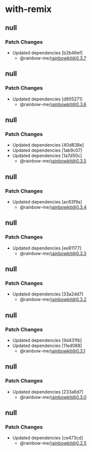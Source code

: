 # with-remix

## null

### Patch Changes

- Updated dependencies [b2b46ef]
  - @rainbow-me/rainbowkit@0.3.7

## null

### Patch Changes

- Updated dependencies [d905271]
  - @rainbow-me/rainbowkit@0.3.6

## null

### Patch Changes

- Updated dependencies [40d838e]
- Updated dependencies [1ab9c07]
- Updated dependencies [1a7d50c]
  - @rainbow-me/rainbowkit@0.3.5

## null

### Patch Changes

- Updated dependencies [ac63f9a]
  - @rainbow-me/rainbowkit@0.3.4

## null

### Patch Changes

- Updated dependencies [ee81177]
  - @rainbow-me/rainbowkit@0.3.3

## null

### Patch Changes

- Updated dependencies [33a2dd7]
  - @rainbow-me/rainbowkit@0.3.2

## null

### Patch Changes

- Updated dependencies [9d431fb]
- Updated dependencies [11ed088]
  - @rainbow-me/rainbowkit@0.3.1

## null

### Patch Changes

- Updated dependencies [233a6d7]
  - @rainbow-me/rainbowkit@0.3.0

## null

### Patch Changes

- Updated dependencies [ce473cd]
  - @rainbow-me/rainbowkit@0.2.5
